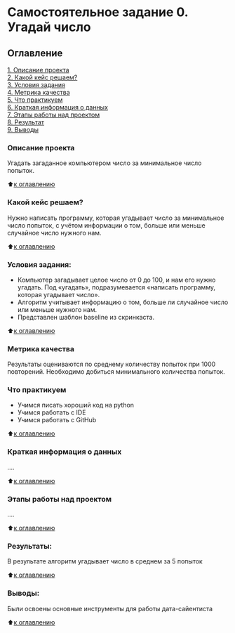 # Самостоятельное задание 0. Угадай число

## Оглавление  
[1. Описание проекта](https://github.com/KerbisIffin/DataScience/tree/main/HomeTask_00/README.md#Описание-проекта)  
[2. Какой кейс решаем?](https://github.com/KerbisIffin/DataScience/tree/main/HomeTask_00/README.md#Какой-кейс-решаем)  
[3. Условия задания](https://github.com/KerbisIffin/DataScience/tree/main/HomeTask_00/README.md#Условия-задания)  
[4. Метрика качества](https://github.com/KerbisIffin/DataScience/tree/main/HomeTask_00/README.md#Метрика-качества)  
[5. Что практикуем](https://github.com/KerbisIffin/DataScience/tree/main/HomeTask_00/README.md#Что-практикуем)  
[6. Краткая информация о данных](https://github.com/KerbisIffin/DataScience/tree/main/HomeTask_00/README.md#Краткая-информация-о-данных)  
[7. Этапы работы над проектом](https://github.com/KerbisIffin/DataScience/tree/main/HomeTask_00/README.md#Этапы-работы-над-проектом)  
[8. Результат](https://github.com/KerbisIffin/DataScience/tree/main/HomeTask_00/README.md#Результат)    
[9. Выводы](https://github.com/KerbisIffin/DataScience/tree/main/HomeTask_00/README.md#Выводы) 

### Описание проекта    
Угадать загаданное компьютером число за минимальное число попыток.

:arrow_up:[к оглавлению](https://github.com/KerbisIffin/DataScience/tree/main/HomeTask_00/README.md#Оглавление)


### Какой кейс решаем?    
Нужно написать программу, которая угадывает число за минимальное число попыток, с учётом информации о том, больше или меньше случайное число нужного нам.

:arrow_up:[к оглавлению](https://github.com/KerbisIffin/DataScience/tree/main/HomeTask_00/README.md#Оглавление)

### Условия задания:  
- Компьютер загадывает целое число от 0 до 100, и нам его нужно угадать. Под «угадать», подразумевается «написать программу, которая угадывает число».
- Алгоритм учитывает информацию о том, больше ли случайное число или меньше нужного нам.
- Представлен шаблон baseline из скринкаста.

:arrow_up:[к оглавлению](https://github.com/KerbisIffin/DataScience/tree/main/HomeTask_00/README.md#Оглавление)

### Метрика качества     
Результаты оцениваются по среднему количеству попыток при 1000 повторений. Необходимо добиться минимального количества попыток.

### Что практикуем     
- Учимся писать хороший код на python
- Учимся работать с IDE
- Учимся работать с GitHub

:arrow_up:[к оглавлению](https://github.com/KerbisIffin/DataScience/tree/main/HomeTask_00/README.md#Оглавление)

### Краткая информация о данных
....
  
:arrow_up:[к оглавлению](https://github.com/KerbisIffin/DataScience/tree/main/HomeTask_00/README.md#Оглавление)


### Этапы работы над проектом  
....

:arrow_up:[к оглавлению](https://github.com/KerbisIffin/DataScience/tree/main/HomeTask_00/README.md#Оглавление)


### Результаты:  
В результате алгоритм угадывает число в среднем за 5 попыток 

:arrow_up:[к оглавлению](https://github.com/KerbisIffin/DataScience/tree/main/HomeTask_00/README.md#Оглавление)


### Выводы:  
Были освоены основные инструменты для работы дата-сайентиста

:arrow_up:[к оглавлению](https://github.com/KerbisIffin/DataScience/tree/main/HomeTask_00/README.md#Оглавление)
